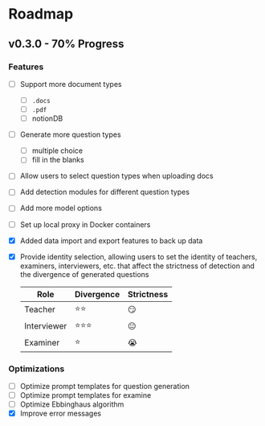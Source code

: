 # Roadmap

## v0.3.0 - 70% Progress

### Features

- [ ] Support more document types
  - [ ] `.docs`
  - [ ] `.pdf`
  - [ ] notionDB
- [ ] Generate more question types
  - [ ] multiple choice
  - [ ] fill in the blanks
- [ ] Allow users to select question types when uploading docs
- [ ] Add detection modules for different question types
- [ ] Add more model options
- [ ] Set up local proxy in Docker containers
- [x] Added data import and export features to back up data
- [x] Provide identity selection, allowing users to set the identity of teachers, examiners, interviewers, etc. that affect the strictness of detection and the divergence of generated questions

  | Role        | Divergence | Strictness |
  | ----------- | ---------- | ---------- |
  | Teacher     | ⭐️⭐️     | 😏         |
  | Interviewer | ⭐️⭐️⭐️  | 😐         |
  | Examiner    | ⭐️        | 😭         |

### Optimizations

- [ ] Optimize prompt templates for question generation
- [ ] Optimize prompt templates for examine
- [ ] Optimize Ebbinghaus algorithm
- [x] Improve error messages
